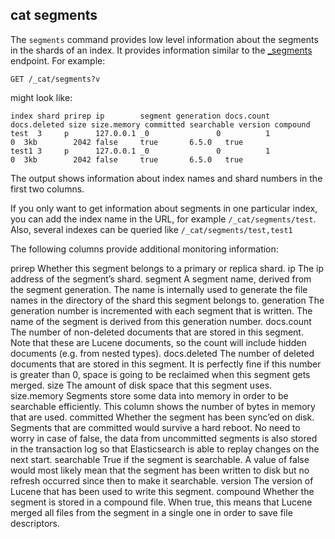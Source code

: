 ## cat segments

The `segments` command provides low level information about the segments in the shards of an index. It provides information similar to the [\_segments](indices-segments.html) endpoint. For example:
    
    
    GET /_cat/segments?v

might look like:
    
    
    index shard prirep ip        segment generation docs.count docs.deleted size size.memory committed searchable version compound
    test  3     p      127.0.0.1 _0               0          1            0  3kb        2042 false     true       6.5.0   true
    test1 3     p      127.0.0.1 _0               0          1            0  3kb        2042 false     true       6.5.0   true

The output shows information about index names and shard numbers in the first two columns.

If you only want to get information about segments in one particular index, you can add the index name in the URL, for example `/_cat/segments/test`. Also, several indexes can be queried like `/_cat/segments/test,test1`

The following columns provide additional monitoring information:

prirep 
     Whether this segment belongs to a primary or replica shard. 
ip 
     The ip address of the segment’s shard. 
segment 
     A segment name, derived from the segment generation. The name is internally used to generate the file names in the directory of the shard this segment belongs to. 
generation 
     The generation number is incremented with each segment that is written. The name of the segment is derived from this generation number. 
docs.count 
     The number of non-deleted documents that are stored in this segment. Note that these are Lucene documents, so the count will include hidden documents (e.g. from nested types). 
docs.deleted 
     The number of deleted documents that are stored in this segment. It is perfectly fine if this number is greater than 0, space is going to be reclaimed when this segment gets merged. 
size 
     The amount of disk space that this segment uses. 
size.memory 
     Segments store some data into memory in order to be searchable efficiently. This column shows the number of bytes in memory that are used. 
committed 
     Whether the segment has been sync’ed on disk. Segments that are committed would survive a hard reboot. No need to worry in case of false, the data from uncommitted segments is also stored in the transaction log so that Elasticsearch is able to replay changes on the next start. 
searchable 
     True if the segment is searchable. A value of false would most likely mean that the segment has been written to disk but no refresh occurred since then to make it searchable. 
version 
     The version of Lucene that has been used to write this segment. 
compound 
     Whether the segment is stored in a compound file. When true, this means that Lucene merged all files from the segment in a single one in order to save file descriptors. 
